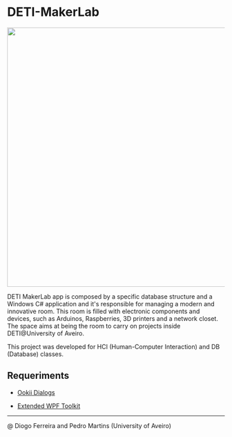 # DETI-MakerLab

<img src="https://firebasestorage.googleapis.com/v0/b/makerlab-b9b8c.appspot.com/o/app%2FScreenshot_1.jpg?alt=media&token=e3a065c2-4e45-49fb-abe4-77aa8808f411" align="middle" width="600"/>

DETI MakerLab app is composed by a specific database structure and a Windows C#
application and it's responsible for managing a modern and innovative room.
This room is filled with electronic components and devices, such as Arduinos, 
Raspberries, 3D printers and a network closet. The space aims at being the room
to carry on projects inside DETI@University of Aveiro.

This project was developed for HCI (Human-Computer Interaction) and
DB (Database) classes.

## Requeriments

* [Ookii Dialogs](http://www.ookii.org/software/dialogs/)

* [Extended WPF Toolkit](http://wpftoolkit.codeplex.com/)

--------------------------------------------------------------------------

@ Diogo Ferreira and Pedro Martins (University of Aveiro)
